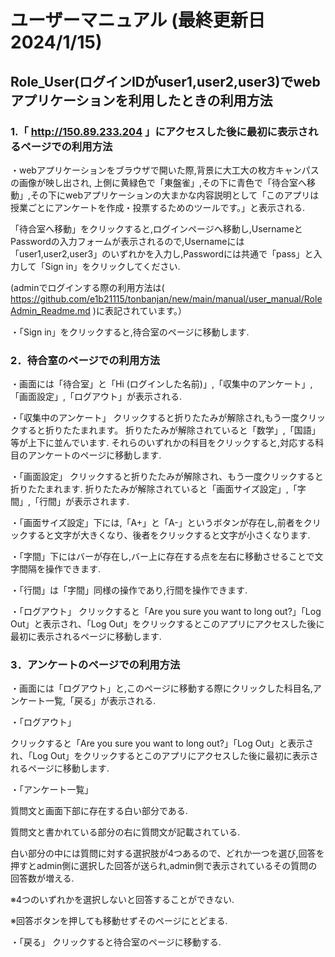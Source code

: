 # ユーザーマニュアル (最終更新日 2024/1/15)
## Role_User(ログインIDがuser1,user2,user3)でwebアプリケーションを利用したときの利用方法

### 1.「 http://150.89.233.204 」にアクセスした後に最初に表示されるページでの利用方法
・webアプリケーションをブラウザで開いた際,背景に大工大の枚方キャンパスの画像が映し出され,
上側に黄緑色で「東盤雀」,その下に青色で「待合室へ移動」,その下にwebアプリケーションの大まかな内容説明として「このアプリは授業ごとにアンケートを作成・投票するためのツールです。」と表示される.

「待合室へ移動」をクリックすると,ログインページへ移動し,UsernameとPasswordの入力フォームが表示されるので,Usernameには「user1,user2,user3」のいずれかを入力し,Passwordには共通で「pass」と入力して「Sign in」をクリックしてください.

(adminでログインする際の利用方法は( https://github.com/e1b21115/tonbanjan/new/main/manual/user_manual/RoleAdmin_Readme.md )に表記されています。）

・「Sign in」をクリックすると,待合室のページに移動します.

### 2．待合室のページでの利用方法
・画面には「待合室」と「Hi (ログインした名前)」,「収集中のアンケート」,「画面設定」,「ログアウト」が表示される.


・「収集中のアンケート」
	クリックすると折りたたみが解除され,もう一度クリックすると折りたたまれます。
	折りたたみが解除されていると「数学」,「国語」等が上下に並んでいます.
	それらのいずれかの科目をクリックすると,対応する科目のアンケートのページに移動します.
	
・「画面設定」
	クリックすると折りたたみが解除され、もう一度クリックすると折りたたまれます.
 折りたたみが解除されていると「画面サイズ設定」,「字間」,「行間」が表示されます.
 
・「画面サイズ設定」下には,「A+」と「A-」というボタンが存在し,前者をクリックすると文字が大きくなり、後者をクリックすると文字が小さくなります.

・「字間」下にはバーが存在し,バー上に存在する点を左右に移動させることで文字間隔を操作できます.

・「行間」は「字間」同様の操作であり,行間を操作できます.

・「ログアウト」
	クリックすると「Are you sure you want to long out?」「Log Out」と表示され、「Log Out」をクリックするとこのアプリにアクセスした後に最初に表示されるページに移動します.

### 3．アンケートのページでの利用方法
・画面には「ログアウト」と,このページに移動する際にクリックした科目名,アンケート一覧,「戻る」が表示される.

・「ログアウト」

クリックすると「Are you sure you want to long out?」「Log Out」と表示され、「Log Out」をクリックするとこのアプリにアクセスした後に最初に表示されるページに移動します.

・「アンケート一覧」

質問文と画面下部に存在する白い部分である.

質問文と書かれている部分の右に質問文が記載されている.

白い部分の中には質問に対する選択肢が4つあるので、どれか一つを選び,回答を押すとadmin側に選択した回答が送られ,admin側で表示されているその質問の回答数が増える.

※4つのいずれかを選択しないと回答することができない.

※回答ボタンを押しても移動せずそのページにとどまる.

・「戻る」
	クリックすると待合室のページに移動する.
